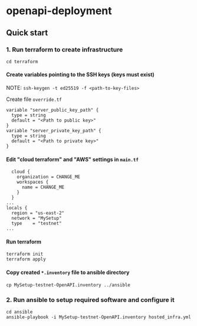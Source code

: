 # openapi-deployment

## Quick start

### 1. Run terraform to create infrastructure

```shell
cd terraform
```

#### Create variables pointing to the SSH keys (keys must exist)
NOTE: `ssh-keygen -t ed25519 -f <path-to-key-files>`

Create file `override.tf`
```
variable "server_public_key_path" {
  type = string
  default = "<Path to public key>"
}
variable "server_private_key_path" {
  type = string
  default = "<Path to private key>"
}
```

#### Edit "cloud terraform" and "AWS" settings in `main.tf`
```
  cloud {
    organization = CHANGE_ME
    workspaces {
      name = CHANGE_ME
    }
  }
...
locals {
  region = "us-east-2"
  network = "MySetup"
  type    = "testnet"
... 
```

#### Run terraform
```shell
terraform init
terraform apply
```

#### Copy created `*.inventory` file to ansible directory
```shell
cp MySetup-testnet-OpenAPI.inventory ../ansible
```

### 2. Run ansible to setup required software and configure it

```
cd ansible
ansible-playbook -i MySetup-testnet-OpenAPI.inventory hosted_infra.yml
```
